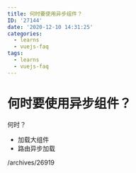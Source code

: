 ```yaml
---
title: 何时要使用异步组件？
ID: '27144'
date: '2020-12-10 14:31:25'
categories:
  - learns
  - vuejs-faq
tags:
  - learns
  - vuejs-faq
---
```


# 何时要使用异步组件？

何时？

- 加载大组件
- 路由异步加载

/archives/26919
